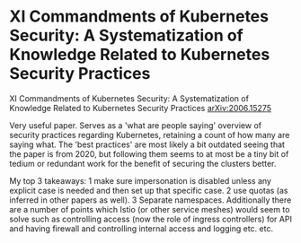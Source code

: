 # XI Commandments of Kubernetes Security: A Systematization of Knowledge Related to Kubernetes Security Practices
XI Commandments of Kubernetes Security: A Systematization of Knowledge Related to Kubernetes Security Practices [arXiv:2006.15275](https://arxiv.org/abs/2006.15275)

Very useful paper. Serves as a 'what are people saying' overview of security practices regarding Kubernetes, retaining a count of how many are saying what. The 'best practices' are most likely a bit outdated seeing that the paper is from 2020, but following them seems to at most be a tiny bit of tedium or redundant work for the benefit of securing the clusters better.

My top 3 takeaways: 1 make sure impersonation is disabled unless any explicit case is needed and then set up that specific case. 2 use quotas (as inferred in other papers as well). 3 Separate namespaces. Additionally there are a number of points which Istio (or other service meshes) would seem to solve such as controlling access (now the role of ingress controllers) for API and having firewall and controlling internal access and logging etc. etc.
